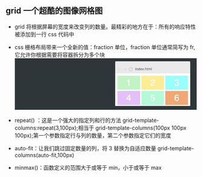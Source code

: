 ## grid 一个超酷的图像网格图

- grid 将根据屏幕的宽度来改变列的数量。最精彩的地方在于：所有的响应特性被添加到一行 css 代码中

- css 栅格布局带来一个全新的值：fraction 单位，fraction 单位通常简写为 fr,它允许你根据需要将容器拆分为多个块
  ![](./grid-fraction.gif)

- repeat() ：这是一个强大的指定列和行的方法 grid-template-columns:repeat(3,100px);相当于 grid-template-columns(100px 100px 100px);第一个参数指定行与列的数量，第二个参数指定它们的宽度

- auto-fit：让我们跳过固定数量的列，将 3 替换为自适应数量 grid-template-columns(auto-fit,100px)

- minmax()：函数定义的范围大于或等于 min，小于或等于 max
